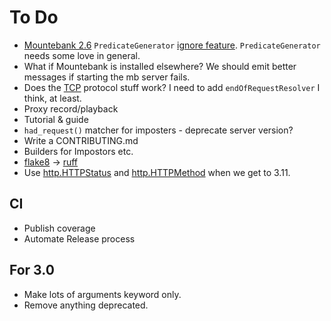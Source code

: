 # To Do

* [Mountebank 2.6](https://www.mbtest.org/releases/v2.6.0) `PredicateGenerator` [ignore feature](https://www.mbtest.org/docs/api/proxies#proxy-predicate-generators). `PredicateGenerator` needs some love in general.
* What if Mountebank is installed elsewhere? We should emit better messages if starting the mb server fails.
* Does the [TCP](http://www.mbtest.org/docs/protocols/tcp) protocol stuff work? I need to add `endOfRequestResolver` I think, at least.
* Proxy record/playback
* Tutorial & guide
* `had_request()` matcher for imposters - deprecate server version?
* Write a CONTRIBUTING.md
* Builders for Impostors etc.
* [flake8](https://github.com/pycqa/flake8) -> [ruff](https://github.com/astral-sh/ruff)
* Use [http.HTTPStatus](https://docs.python.org/3/library/http.html#http.HTTPStatus) and [http.HTTPMethod](https://docs.python.org/3/library/http.html#http.HTTPMethod) when we get to 3.11.

## CI

* Publish coverage
* Automate Release process

## For 3.0

* Make lots of arguments keyword only.
* Remove anything deprecated.
